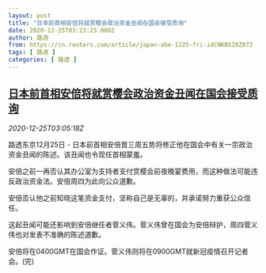 ```yaml
---
layout: post
title: "日本前首相安倍将就赏樱会政治资金丑闻在国会接受质询"
date: 2020-12-25T03:23:23.000Z
author: 路透
from: https://cn.reuters.com/article/japan-abe-1225-fri-idCNKBS28Z072
tags: [ 路透 ]
categories: [ 路透 ]
---
```

<!--1608866603000-->
[日本前首相安倍将就赏樱会政治资金丑闻在国会接受质询](https://cn.reuters.com/article/japan-abe-1225-fri-idCNKBS28Z072)
------

<div>
<div><i>2020-12-25T03:05:18Z</i></div><p>路透东京12月25日 - 日本前首相安倍晋三周五势将修正他在国会中有关一宗政治资金丑闻的陈述。该丑闻也令现任首相蒙羞。</p><p>安倍之前一再否认其办公室为支持者支付赏樱会前夜晚宴费用，而这种做法可能违反政治资金法。安倍周四为此向公众道歉。</p><p>安倍否认他之前知晓这笔资金支付，坚称自己是无辜的，并承诺努力重获公众信任。</p><p>这起丑闻可能还影响到安倍继任者菅义伟。菅义伟曾在国会为安倍辩护，周四菅义伟也对发表不准确的陈述道歉。</p><p>安倍将在0400GMT在国会作证。菅义伟则将在0900GMT就新冠疫情召开记者会。(完)</p>
</div>
